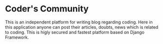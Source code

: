 # Coder's Community

This is an independent platform for writing blog regarding coding. Here in this application anyone can post their articles, doubts, news which is related to coding. This is higly secured and fastest platform based on Django Framework.

